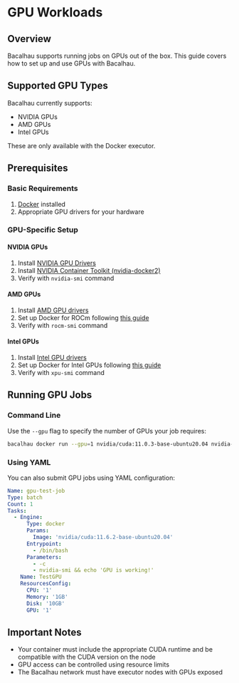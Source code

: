 # GPU Workloads

## Overview

Bacalhau supports running jobs on GPUs out of the box. This guide covers how to set up and use GPUs with Bacalhau.

## Supported GPU Types

Bacalhau currently supports:

- NVIDIA GPUs
- AMD GPUs
- Intel GPUs

These are only available with the Docker executor.

## Prerequisites

### Basic Requirements

1. [Docker](https://get.docker.com/) installed
2. Appropriate GPU drivers for your hardware

### GPU-Specific Setup

#### NVIDIA GPUs

1. Install [NVIDIA GPU Drivers](https://docs.nvidia.com/datacenter/tesla/tesla-installation-notes/index.html)
2. Install [NVIDIA Container Toolkit (nvidia-docker2)](https://docs.nvidia.com/datacenter/cloud-native/container-toolkit/install-guide.html)
3. Verify with `nvidia-smi` command

#### AMD GPUs

1. Install [AMD GPU drivers](https://www.amd.com/en/support/download/drivers.html)
2. Set up Docker for ROCm following [this guide](https://rocm.docs.amd.com/projects/install-on-linux/en/latest/how-to/docker.html)
3. Verify with `rocm-smi` command

#### Intel GPUs

1. Install [Intel GPU drivers](https://www.intel.com/content/www/us/en/download-center/home.html)
2. Set up Docker for Intel GPUs following [this guide](https://github.com/Intel-Media-SDK/MediaSDK/wiki/Running-on-GPU-under-docker)
3. Verify with `xpu-smi` command

## Running GPU Jobs

### Command Line

Use the `--gpu` flag to specify the number of GPUs your job requires:

```bash
bacalhau docker run --gpu=1 nvidia/cuda:11.0.3-base-ubuntu20.04 nvidia-smi
```

### Using YAML

You can also submit GPU jobs using YAML configuration:

```yaml
Name: gpu-test-job
Type: batch
Count: 1
Tasks:
  - Engine:
      Type: docker
      Params:
        Image: 'nvidia/cuda:11.6.2-base-ubuntu20.04'
      Entrypoint:
        - /bin/bash
      Parameters:
        - -c
        - nvidia-smi && echo 'GPU is working!'
    Name: TestGPU
    ResourcesConfig:
      CPU: '1'
      Memory: '1GB'
      Disk: '10GB'
      GPU: '1'
```

## Important Notes

- Your container must include the appropriate CUDA runtime and be compatible with the CUDA version on the node
- GPU access can be controlled using resource limits
- The Bacalhau network must have executor nodes with GPUs exposed
